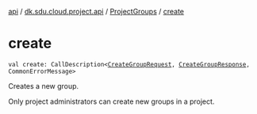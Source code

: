 [api](../../index.md) / [dk.sdu.cloud.project.api](../index.md) / [ProjectGroups](index.md) / [create](./create.md)

# create

`val create: CallDescription<`[`CreateGroupRequest`](../-create-group-request/index.md)`, `[`CreateGroupResponse`](../-create-group-response.md)`, CommonErrorMessage>`

Creates a new group.

Only project administrators can create new groups in a project.


